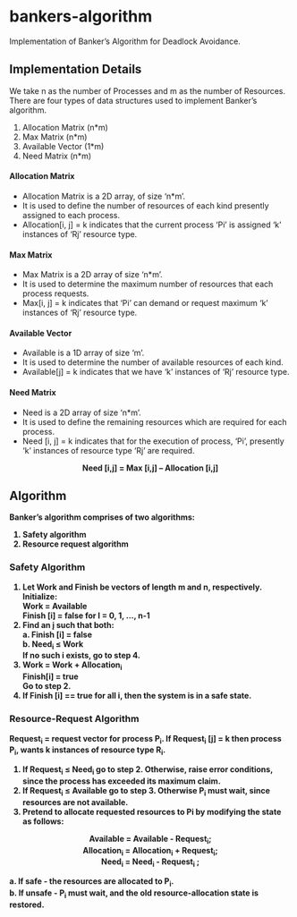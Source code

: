 # bankers-algorithm
Implementation of Banker’s Algorithm for Deadlock Avoidance.
## Implementation Details
We take n as the number of Processes and m as the number of Resources.
There are four types of data structures used to implement Banker’s algorithm.
1. Allocation Matrix (n*m)
2. Max Matrix (n*m)
3. Available Vector (1*m)
4. Need Matrix (n*m)

#### Allocation Matrix
- Allocation Matrix is a 2D array, of size ‘n*m’.
- It is used to define the number of resources of each kind presently assigned to each process.
- Allocation[i, j] = k indicates that the current process ‘Pi’ is assigned ‘k’ instances of ‘Rj’ resource type.
#### Max Matrix
- Max Matrix is a 2D array of size ‘n*m’.
- It is used to determine the maximum number of resources that each process requests.
- Max[i, j] = k indicates that ‘Pi’ can demand or request maximum ‘k’ instances of ‘Rj’ resource type.
#### Available Vector
- Available is a 1D array of size ‘m’.
- It is used to determine the number of available resources of each kind.
- Available[j] = k indicates that we have ‘k’ instances of ‘Rj’ resource type.
#### Need Matrix
- Need is a 2D array of size ‘n*m’.
- It is used to define the remaining resources which are required for each process.
- Need [i, j] = k indicates that for the execution of process, ‘Pi’, presently ‘k’ instances of resource type ‘Rj’ are required.
<p align="center">
    <b>Need [i,j] = Max [i,j] – Allocation [i,j]<b>
</p>
        
## Algorithm
Banker’s algorithm comprises of two algorithms:<br>
1. Safety algorithm<br>
2. Resource request algorithm

### Safety Algorithm
1. Let Work and Finish be vectors of length m and n, respectively. <br> 
    Initialize:<br> 
        Work = Available <br>
        Finish [i] = false for I = 0, 1, ..., n-1 <br>        
2. Find an į such that both: <br> 
a. Finish [i] = false <br> 
b. Need<sub>i</sub> ≤ Work <br> 
If no such i exists, go to step 4. <br>
3. Work = Work + Allocation<sub>i</sub> <br>
Finish[i] = true <br>
Go to step 2. <br>
4. If Finish [i] == true for all i, then the system is in a safe state. <br>

### Resource-Request Algorithm
Request<sub>i</sub> = request vector for process P<sub>i</sub>. If Request<sub>i</sub> [j] = k then process P<sub>i</sub>, wants k instances of resource type R<sub>i</sub>. <br>
1. If Request<sub>i</sub> ≤ Need<sub>i</sub> go to step 2. Otherwise, raise error conditions, since the process has exceeded its maximum claim. <br>
2. If Request<sub>i</sub> ≤ Available go to step 3. Otherwise P<sub>i</sub> must wait, since resources are not available. <br>
3. Pretend to allocate requested resources to Pi by modifying the state as follows: <br>
<p align="center">
<b>Available = Available - Request<sub>i</sub>;</b> <br>
<b>Allocation<sub>i</sub> = Allocation<sub>i</sub> + Request<sub>i</sub>;</b> <br>
<b>Need<sub>i</sub> = Need<sub>i</sub> - Request<sub>i</sub> ;</b> <br>
</p>
a. If safe - the resources are allocated to P<sub>i</sub>. <br>
b. If unsafe - P<sub>i</sub> must wait, and the old resource-allocation state is restored.
